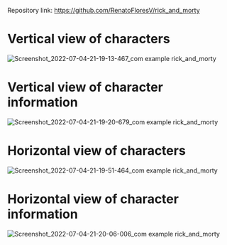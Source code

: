 Repository link: https://github.com/RenatoFloresV/rick_and_morty

# Vertical view of characters

![Screenshot_2022-07-04-21-19-13-467_com example rick_and_morty](https://user-images.githubusercontent.com/68215023/177354312-460e12e4-e0e4-4f40-8118-b5b15a0dccec.jpg)

# Vertical view of character information

![Screenshot_2022-07-04-21-19-20-679_com example rick_and_morty](https://user-images.githubusercontent.com/68215023/177354321-c4e8105d-05a3-4502-bb46-1b21a83a6c82.jpg)

# Horizontal view of characters

![Screenshot_2022-07-04-21-19-51-464_com example rick_and_morty](https://user-images.githubusercontent.com/68215023/177354330-5d9e0008-36e1-47e2-b706-2adc40b8c26d.jpg)

# Horizontal view of character information

![Screenshot_2022-07-04-21-20-06-006_com example rick_and_morty](https://user-images.githubusercontent.com/68215023/177354335-84df1112-22e0-4c0d-b785-5ea77735dd67.jpg)

